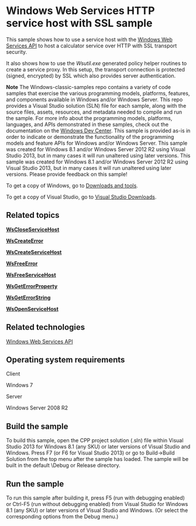 Windows Web Services HTTP service host with SSL sample
======================================================

This sample shows how to use a service host with the [Windows Web Services API](http://msdn.microsoft.com/en-us/library/windows/desktop/dd430435) to host a calculator service over HTTP with SSL transport security.

It also shows how to use the *Wsutil.exe* generated policy helper routines to create a service proxy. In this setup, the transport connection is protected (signed, encrypted) by SSL which also provides server authentication.

**Note**  The Windows-classic-samples repo contains a variety of code samples that exercise the various programming models, platforms, features, and components available in Windows and/or Windows Server. This repo provides a Visual Studio solution (SLN) file for each sample, along with the source files, assets, resources, and metadata needed to compile and run the sample. For more info about the programming models, platforms, languages, and APIs demonstrated in these samples, check out the documentation on the [Windows Dev Center](https://dev.windows.com). This sample is provided as-is in order to indicate or demonstrate the functionality of the programming models and feature APIs for Windows and/or Windows Server. This sample was created for Windows 8.1 and/or Windows Server 2012 R2 using Visual Studio 2013, but in many cases it will run unaltered using later versions. This sample was created for Windows 8.1 and/or Windows Server 2012 R2 using Visual Studio 2013, but in many cases it will run unaltered using later versions. Please provide feedback on this sample!

To get a copy of Windows, go to [Downloads and tools](http://go.microsoft.com/fwlink/p/?linkid=301696).

To get a copy of Visual Studio, go to [Visual Studio Downloads](http://go.microsoft.com/fwlink/p/?linkid=301697).

Related topics
--------------

[**WsCloseServiceHost**](http://msdn.microsoft.com/en-us/library/windows/desktop/dd430489)

[**WsCreateError**](http://msdn.microsoft.com/en-us/library/windows/desktop/dd430497)

[**WsCreateServiceHost**](http://msdn.microsoft.com/en-us/library/windows/desktop/dd430506)

[**WsFreeError**](http://msdn.microsoft.com/en-us/library/windows/desktop/dd430526)

[**WsFreeServiceHost**](http://msdn.microsoft.com/en-us/library/windows/desktop/dd430533)

[**WsGetErrorProperty**](http://msdn.microsoft.com/en-us/library/windows/desktop/dd430539)

[**WsGetErrorString**](http://msdn.microsoft.com/en-us/library/windows/desktop/dd430540)

[**WsOpenServiceHost**](http://msdn.microsoft.com/en-us/library/windows/desktop/dd430576)

Related technologies
--------------------

[Windows Web Services API](http://msdn.microsoft.com/en-us/library/windows/desktop/dd430435)

Operating system requirements
-----------------------------

Client

Windows 7

Server

Windows Server 2008 R2

Build the sample
----------------

To build this sample, open the CPP project solution (.sln) file within Visual Studio 2013 for Windows 8.1 (any SKU) or later versions of Visual Studio and Windows. Press F7 (or F6 for Visual Studio 2013) or go to Build-\>Build Solution from the top menu after the sample has loaded. The sample will be built in the default \\Debug or Release directory.

Run the sample
--------------

To run this sample after building it, press F5 (run with debugging enabled) or Ctrl-F5 (run without debugging enabled) from Visual Studio for Windows 8.1 (any SKU) or later versions of Visual Studio and Windows. (Or select the corresponding options from the Debug menu.)


